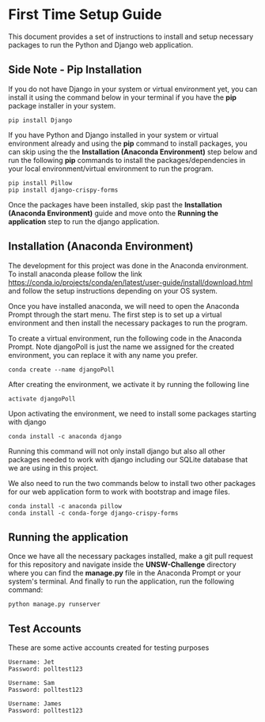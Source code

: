 # First Time Setup Guide
This document provides a set of instructions to install and setup necessary packages to run the Python and Django web application.

## Side Note - Pip Installation 
If you do not have Django in your system or virtual environment yet, you can install it using the command below in your terminal if you have the **pip** package installer in your system.
```
pip install Django
```
If you have Python and Django installed in your system or virtual environment already and using the **pip** command to install packages, you can skip using the the **Installation (Anaconda Environment)** step below and run the following **pip** commands to install the packages/dependencies in your local environment/virtual environment to run the program.
```
pip install Pillow
pip install django-crispy-forms
```
Once the packages have been installed, skip past the **Installation (Anaconda Environment)** guide and move onto the **Running the application** step to run the django application.

## Installation (Anaconda Environment)
The development for this project was done in the Anaconda environment. To install anaconda please follow the link https://conda.io/projects/conda/en/latest/user-guide/install/download.html and follow the setup instructions depending on your OS system. 

Once you have installed anaconda, we will need to open the Anaconda Prompt through the start menu. The first step is to set up a virtual environment and then install the necessary packages to run the program. 

To create a virtual environment, run the following code in the Anaconda Prompt. Note djangoPoll is just the name we assigned for the created environment, you can replace it with any name you prefer.
```
conda create --name djangoPoll
```
After creating the environment, we activate it by running the following line
```
activate djangoPoll
```
Upon activating the environment, we need to install some packages starting with django
```
conda install -c anaconda django
```
Running this command will not only install django but also all other packages needed to work with django including our SQLite database that we are using in this project.

We also need to run the two commands below to install two other packages for our web application form to work with bootstrap and image files.
```
conda install -c anaconda pillow
conda install -c conda-forge django-crispy-forms
```

## Running the application
Once we have all the necessary packages installed, make a git pull request for this repository and navigate inside the **UNSW-Challenge** directory where you can find the **manage.py** file in the Anaconda Prompt or your system's terminal. And finally to run the application, run the following command:
```
python manage.py runserver
```

## Test Accounts
These are some active accounts created for testing purposes
```
Username: Jet
Password: polltest123
```
```
Username: Sam
Password: polltest123
```
```
Username: James
Password: polltest123
```
